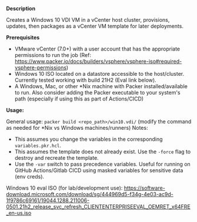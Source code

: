 **Description**

Creates a Windows 10 VDI VM in a vCenter host cluster, provisions, updates, then packages as a vCenter VM template for later deployments. 

**Prerequisites**

- VMware vCenter (7.0+) with a user account that has the appropriate permissions to run the job (Ref: https://www.packer.io/docs/builders/vsphere/vsphere-iso#required-vsphere-permissions)
- Windows 10 ISO located on a datastore accessible to the host/cluster. Currently tested working with build 21H2 (Eval link below).
- A Windows, Mac, or other *Nix machine with Packer installed/available to run. Also consider adding the Packer executable to your system's path (especially if using this as part of Actions/CICD)

**Usage:**

General usage: `packer build <repo_path>/win10.vdi/` (modify the command as needed for *Nix vs Windows machines/runners)
Notes: 
- This assumes you change the variables in the corresponding `variables.pkr.hcl`. 
- This assumes the template does not already exist. Use the `-force` flag to destroy and recreate the template.
- Use the `-var` switch to pass precedence variables. Useful for running on GitHub Actions/Gitlab CICD using masked variables for sensitive data (env creds).

Windows 10 eval ISO (for lab/development use): https://software-download.microsoft.com/download/sg/444969d5-f34g-4e03-ac9d-1f9786c69161/19044.1288.211006-0501.21h2_release_svc_refresh_CLIENTENTERPRISEEVAL_OEMRET_x64FRE_en-us.iso